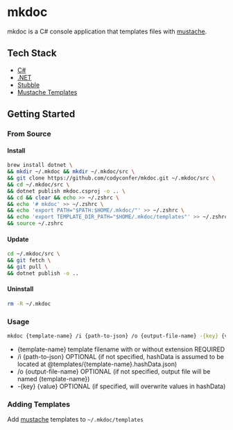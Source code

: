 # mkdoc

mkdoc is a C# console application that templates files with [mustache](https://mustache.github.io/). 

## Tech Stack

- [C#](https://docs.microsoft.com/en-us/dotnet/csharp/)
- [.NET](https://docs.microsoft.com/en-us/dotnet/)
- [Stubble](https://github.com/StubbleOrg/Stubble)
- [Mustache Templates](https://mustache.github.io/)

## Getting Started

### From Source

#### Install

```bash
brew install dotnet \
&& mkdir ~/.mkdoc && mkdir ~/.mkdoc/src \
&& git clone https://github.com/codyconfer/mkdoc.git ~/.mkdoc/src \
&& cd ~/.mkdoc/src \
&& dotnet publish mkdoc.csproj -o .. \
&& cd && clear && echo >> ~/.zshrc \
&& echo '# mkdoc' >> ~/.zshrc \
&& echo 'export PATH="$PATH:$HOME/.mkdoc/"' >> ~/.zshrc \
&& echo 'export TEMPLATE_DIR_PATH="$HOME/.mkdoc/templates"' >> ~/.zshrc \
&& source ~/.zshrc
```

#### Update

```bash
cd ~/.mkdoc/src \
&& git fetch \
&& git pull \
&& dotnet publish -o ..
```

#### Uninstall

```bash
rm -R ~/.mkdoc
```

### Usage

```bash
mkdoc {template-name} /i {path-to-json} /o {output-file-name} -{key} {value}
```

- {template-name} template filename with or without extension REQUIRED
- /i {path-to-json} OPTIONAL (if not specified, hashData is assumed to be located at @templates/{template-name}.hashData.json)
- /o {output-file-name} OPTIONAL (if not specified, output file will be named {template-name})
- -{key} {value} OPTIONAL (if specified, will overwrite values in hashData)

### Adding Templates

Add [mustache](https://mustache.github.io/) templates to `~/.mkdoc/templates`
